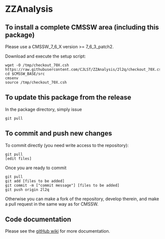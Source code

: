 ZZAnalysis
==========

To install a complete CMSSW area (including this package)
------------------------------
Please use a CMSSW_7_6_X version >= 7_6_3_patch2.

Download and execute the setup script:
```
wget -O /tmp/checkout_70X.csh https://raw.githubusercontent.com/CJLST/ZZAnalysis/2l2q/checkout_70X.csh
cd $CMSSW_BASE/src
cmsenv
source /tmp/checkout_70X.csh
```

To update this package from the release
------------------------------------------
In the package directory, simply issue
```
git pull
```

To commit and push new changes
------------------------------
To commit directly (you need write access to the repository):
```
git pull
[edit files]
```
Once you are ready to commit
```
git pull
git add [files to be added]
git commit -m ["commit message"] [files to be added]
git push origin 2l2q
```

Otherwise you can make a fork of the repository, develop therein, and make a pull request in the same way as for CMSSW.

Code documentation
------------------
Please see the [gitHub wiki](https://github.com/CJLST/ZZAnalysis) for more documentation.
